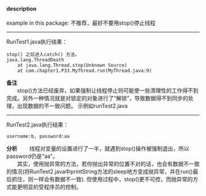 #### description
example in this package:  不推荐，最好不要用stop()停止线程

*** 
RunTest1.java执行结果：
```
stop() 之后进入catch() 方法。
java.lang.ThreadDeath
    at java.lang.Thread.stop(Unknown Source)
    at com.chapter1.P33.MyThread.run(MyThread.java:9)
```
**备注**    
&emsp;&emsp;stop()方法已经废弃，如果强制让线程停止则可能使一些清理性的工作得不到完成。另外一种情况就是对锁定的对象进行了“解锁”，导致数据得不到同步的处理，出现数据的不一致问题。 示例如runTest2.java
***
RunTest2.java执行结果：
```
username:b, password:aa
```
**分析**
&emsp;&emsp;线程对变量的设置进行了一半，就遇到stop()操作被强制退出，所以password仍是“aa”。    
&emsp;&emsp;其实，使用抛异常的方法，若你抛出异常的位置不对的话，也会有数据不一致的情况(将RunTest2.java中printString方法的sleep地方变成抛异常，并在run()最后抓住，则一样会有数据不一致). 但使用过程中，stop()更不可控，而抛异常的方式能更明显的受程序员的控制。





